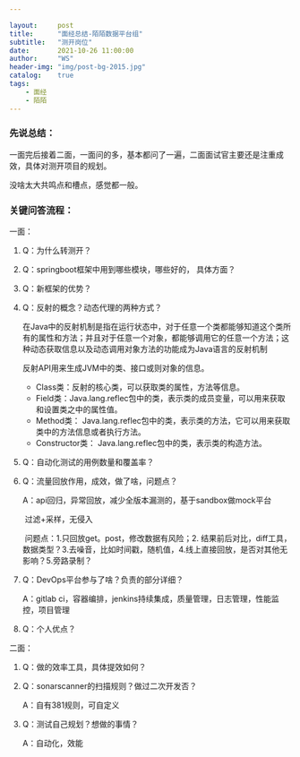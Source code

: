 ```yaml
---

layout:     post
title:      "面经总结-陌陌数据平台组"
subtitle:   "测开岗位"
date:       2021-10-26 11:00:00
author:     "WS"
header-img: "img/post-bg-2015.jpg"
catalog:    true
tags:
    - 面经
    - 陌陌
---
```


###  先说总结：

  一面完后接着二面，一面问的多，基本都问了一遍，二面面试官主要还是注重成效，具体对测开项目的规划。

  没啥太大共鸣点和槽点，感觉都一般。

### 关键问答流程：

一面：

1. Q：为什么转测开？

2. Q：springboot框架中用到哪些模块，哪些好的， 具体方面？

3. Q：新框架的优势？

4. Q：反射的概念？动态代理的两种方式？

   在Java中的反射机制是指在运行状态中，对于任意一个类都能够知道这个类所有的属性和方法；并且对于任意一个对象，都能够调用它的任意一个方法；这种动态获取信息以及动态调用对象方法的功能成为Java语言的反射机制

   反射API用来生成JVM中的类、接口或则对象的信息。
   - Class类：反射的核心类，可以获取类的属性，方法等信息。
   - Field类：Java.lang.reflec包中的类，表示类的成员变量，可以用来获取和设置类之中的属性值。
   - Method类： Java.lang.reflec包中的类，表示类的方法，它可以用来获取类中的方法信息或者执行方法。
   - Constructor类： Java.lang.reflec包中的类，表示类的构造方法。

5. Q：自动化测试的用例数量和覆盖率？

6. Q：流量回放作用，成效，做了啥，问题点？

   A：api回归，异常回放，减少全版本漏测的，基于sandbox做mock平台

   ​      过滤+采样，无侵入

   ​      问题点：1.只回放get。post，修改数据有风险；2. 结果前后对比，diff工具，数据类型？3.去噪音，比如时间戳，随机值，4.线上直接回放，是否对其他无影响？5.旁路录制？

7. Q：DevOps平台参与了啥？负责的部分详细？

   A：gitlab ci，容器编排，jenkins持续集成，质量管理，日志管理，性能监控，项目管理

8. Q：个人优点？

二面：

1. Q：做的效率工具，具体提效如何？

2. Q：sonarscanner的扫描规则？做过二次开发否？

   A：自有381规则，可自定义

3. Q：测试自己规划？想做的事情？

   A：自动化，效能

